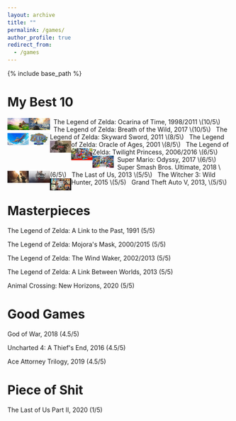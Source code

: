 ```yaml
---
layout: archive
title: ""
permalink: /games/
author_profile: true
redirect_from:
  - /games
---
```


{% include base_path %}


My Best 10
======

<img style="float: left;width:48px;height:27px;" src="/images/zelda_oot.jpg"> 
&nbsp;&nbsp;The Legend of Zelda: Ocarina of Time, 1998/2011 \(10/5\)

<img style="float: left;width:48px;height:27px;" src="/images/zelda_botw.jpg"> 
&nbsp;&nbsp;The Legend of Zelda: Breath of the Wild, 2017 \(10/5\)

<img style="float: left;width:48px;height:27px;" src="/images/zelda_ss.jpg"> 
&nbsp;&nbsp;The Legend of Zelda: Skyward Sword, 2011 \(8/5\)

<img style="float: left;width:48px;height:27px;" src="/images/zelda_ages.jpg"> 
&nbsp;&nbsp;The Legend of Zelda: Oracle of Ages, 2001 \(8/5\)

<img style="float: left;width:48px;height:27px;" src="/images/zelda_tp.jpg"> 
&nbsp;&nbsp;The Legend of Zelda: Twilight Princess, 2006/2016 \(6/5\)

<img style="float: left;width:48px;height:27px;" src="/images/mario_odyssey.jpg"> 
&nbsp;&nbsp;Super Mario: Odyssy, 2017 \(6/5\)

<img style="float: left;width:48px;height:27px;" src="/images/smash.jpg"> 
&nbsp;&nbsp;Super Smash Bros. Ultimate, 2018 \(6/5\)

<img style="float: left;width:48px;height:27px;" src="/images/tlou.jpg"> 
&nbsp;&nbsp;The Last of Us, 2013 \(5/5\)

<img style="float: left;width:48px;height:27px;" src="/images/wither3.jpg"> 
&nbsp;&nbsp;The Witcher 3: Wild Hunter, 2015 \(5/5)

<img style="float: left;width:48px;height:27px;" src="/images/gta5.jpg"> 
&nbsp;&nbsp;Grand Theft Auto V, 2013, \(5/5\)


Masterpieces
=====

The Legend of Zelda: A Link to the Past, 1991 \(5/5\)

The Legend of Zelda: Mojora's Mask, 2000/2015 \(5/5\)

The Legend of Zelda: The Wind Waker, 2002/2013 \(5/5\)

The Legend of Zelda: A Link Between Worlds, 2013 \(5/5\)

Animal Crossing: New Horizons, 2020 \(5/5\)


Good Games
=====

God of War, 2018 \(4.5/5\)

Uncharted 4: A Thief's End, 2016 \(4.5/5\)

Ace Attorney Trilogy, 2019 \(4.5/5\)

Piece of Shit
=====

The Last of Us Part II, 2020 \(1/5\)